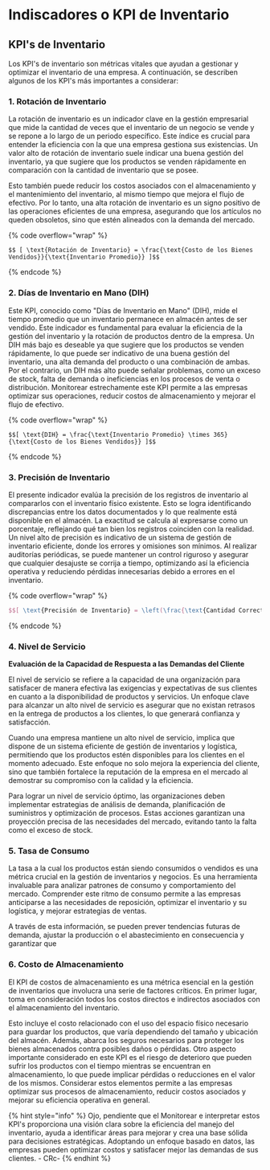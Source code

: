 # Indiscadores o KPI de Inventario

## KPI's de Inventario

Los KPI's de inventario son métricas vitales que ayudan a gestionar y optimizar el inventario de una empresa. A continuación, se describen algunos de los KPI's más importantes a considerar:

### 1. Rotación de Inventario

La rotación de inventario es un indicador clave en la gestión empresarial que mide la cantidad de veces que el inventario de un negocio se vende y se repone a lo largo de un periodo específico. Este índice es crucial para entender la eficiencia con la que una empresa gestiona sus existencias. Un valor alto de rotación de inventario suele indicar una buena gestión del inventario, ya que sugiere que los productos se venden rápidamente en comparación con la cantidad de inventario que se posee.&#x20;

Esto también puede reducir los costos asociados con el almacenamiento y el mantenimiento del inventario, al mismo tiempo que mejora el flujo de efectivo. Por lo tanto, una alta rotación de inventario es un signo positivo de las operaciones eficientes de una empresa, asegurando que los artículos no queden obsoletos, sino que estén alineados con la demanda del mercado.

{% code overflow="wrap" %}
```
$$ [ \text{Rotación de Inventario} = \frac{\text{Costo de los Bienes Vendidos}}{\text{Inventario Promedio}} ]$$
```
{% endcode %}

### 2. Días de Inventario en Mano (DIH)

Este KPI, conocido como "Días de Inventario en Mano" (DIH), mide el tiempo promedio que un inventario permanece en almacén antes de ser vendido. Este indicador es fundamental para evaluar la eficiencia de la gestión del inventario y la rotación de productos dentro de la empresa. Un DIH más bajo es deseable ya que sugiere que los productos se venden rápidamente, lo que puede ser indicativo de una buena gestión del inventario, una alta demanda del producto o una combinación de ambas. Por el contrario, un DIH más alto puede señalar problemas, como un exceso de stock, falta de demanda o ineficiencias en los procesos de venta o distribución. Monitorear estrechamente este KPI permite a las empresas optimizar sus operaciones, reducir costos de almacenamiento y mejorar el flujo de efectivo.

{% code overflow="wrap" %}
```
$$[ \text{DIH} = \frac{\text{Inventario Promedio} \times 365}{\text{Costo de los Bienes Vendidos}} ]$$
```
{% endcode %}

### 3. Precisión de Inventario

El presente indicador evalúa la precisión de los registros de inventario al compararlos con el inventario físico existente. Esto se logra identificando discrepancias entre los datos documentados y lo que realmente está disponible en el almacén. La exactitud se calcula al expresarse como un porcentaje, reflejando qué tan bien los registros coinciden con la realidad. Un nivel alto de precisión es indicativo de un sistema de gestión de inventario eficiente, donde los errores y omisiones son mínimos. Al realizar auditorías periódicas, se puede mantener un control riguroso y asegurar que cualquier desajuste se corrija a tiempo, optimizando así la eficiencia operativa y reduciendo pérdidas innecesarias debido a errores en el inventario.

{% code overflow="wrap" %}
```latex
$$[ \text{Precisión de Inventario} = \left(\frac{\text{Cantidad Correcta}}{\text{Cantidad Registrada}}\right) \times 100 % ]$$
```
{% endcode %}

### 4. Nivel de Servicio

**Evaluación de la Capacidad de Respuesta a las Demandas del Cliente**

El nivel de servicio se refiere a la capacidad de una organización para satisfacer de manera efectiva las exigencias y expectativas de sus clientes en cuanto a la disponibilidad de productos y servicios. Un enfoque clave para alcanzar un alto nivel de servicio es asegurar que no existan retrasos en la entrega de productos a los clientes, lo que generará confianza y satisfacción.

Cuando una empresa mantiene un alto nivel de servicio, implica que dispone de un sistema eficiente de gestión de inventarios y logística, permitiendo que los productos estén disponibles para los clientes en el momento adecuado. Este enfoque no solo mejora la experiencia del cliente, sino que también fortalece la reputación de la empresa en el mercado al demostrar su compromiso con la calidad y la eficiencia.

Para lograr un nivel de servicio óptimo, las organizaciones deben implementar estrategias de análisis de demanda, planificación de suministros y optimización de procesos. Estas acciones garantizan una proyección precisa de las necesidades del mercado, evitando tanto la falta como el exceso de stock.



### 5. Tasa de Consumo

La tasa a la cual los productos están siendo consumidos o vendidos es una métrica crucial en la gestión de inventarios y negocios. Es una herramienta invaluable para analizar patrones de consumo y comportamiento del mercado. Comprender este ritmo de consumo permite a las empresas anticiparse a las necesidades de reposición, optimizar el inventario y su logística, y mejorar estrategias de ventas.&#x20;

A través de esta información, se pueden prever tendencias futuras de demanda, ajustar la producción o el abastecimiento en consecuencia y garantizar que

### 6. Costo de Almacenamiento

El KPI de costos de almacenamiento es una métrica esencial en la gestión de inventarios que involucra una serie de factores críticos. En primer lugar, toma en consideración todos los costos directos e indirectos asociados con el almacenamiento del inventario.&#x20;

Esto incluye el costo relacionado con el uso del espacio físico necesario para guardar los productos, que varía dependiendo del tamaño y ubicación del almacén. Además, abarca los seguros necesarios para proteger los bienes almacenados contra posibles daños o pérdidas. Otro aspecto importante considerado en este KPI es el riesgo de deterioro que pueden sufrir los productos con el tiempo mientras se encuentran en almacenamiento, lo que puede implicar pérdidas o reducciones en el valor de los mismos. Considerar estos elementos permite a las empresas optimizar sus procesos de almacenamiento, reducir costos asociados y mejorar su eficiencia operativa en general.



{% hint style="info" %}
Ojo, pendiente que el Monitorear e interpretar estos KPI's proporciona una visión clara sobre la eficiencia del manejo del inventario, ayuda a identificar áreas para mejorar y crea una base sólida para decisiones estratégicas. Adoptando un enfoque basado en datos, las empresas pueden optimizar costos y satisfacer mejor las demandas de sus clientes. - CRc-
{% endhint %}

